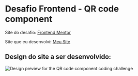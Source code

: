 # Desafio Frontend - QR code component

Site do desafio: <a href="https://www.frontendmentor.io/challenges/qr-code-component-iux_sIO_H" target="_blank">Frontend Mentor</a>

Site que eu desenvolvi: <a href="" target="_blank">Meu Site</a>


## Design do site a ser desenvolvido:
![Design preview for the QR code component coding challenge](./design/desktop-preview.jpg)
